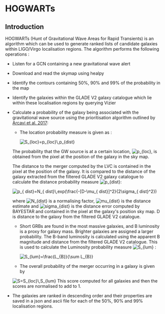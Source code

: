 # HOGWARTs


<a name="intro"/>

## Introduction

HOGWARTs (Hunt of Gravitational Wave Areas for Rapid Transients) is an algorithm which can be used to generate ranked lists of candidate galaxies within LIGO/Virgo localisation regions. The algorithm performs the following operations :

* Listen for a GCN containing a new gravitational wave alert
* Download and read the skymap using healpy
* Identify the contours containing 50%, 90% and 99% of the probability in the map
* Identify the galaxies within the GLADE V2 galaxy catalogue which lie within these localisation regions by querying Vizier
* Calculate a probability of the galaxy being associated with the gravitational wave source using the prioritisation algorithm outlined by [Arcavi et al. 2017](https://arxiv.org/abs/1710.05842):
	* The location probability measure is given as :

		<img src="https://latex.codecogs.com/gif.latex?S_{loc}=p_{loc}\,p_{dist}" title="S_{loc}=p_{loc}\,p_{dist}" />

	The probability that the GW source is at a certain location, <img src="https://latex.codecogs.com/gif.latex?p_{loc}" title="p_{loc}" />, is obtained from the pixel at the position of the galaxy in the sky map. 

	The distance to the merger computed by the LVC is contained in the pixel at the position of the galaxy. It is compared to the distance of the galaxy extracted from the filtered GLADE V2 galaxy catalogue to calculate the distance probability measure <img src="https://latex.codecogs.com/gif.latex?p_{dist}" title="p_{dist}" />:

	<img src="https://latex.codecogs.com/gif.latex?p_{&space;dist}=N_{&space;dist}\,exp(\frac{-[D-\mu_{&space;dist}]^2}{2\sigma_{&space;dist}^2})" title="p_{ dist}=N_{ dist}\,exp(\frac{-[D-\mu_{ dist}]^2}{2\sigma_{ dist}^2})" />

	where <img src="https://latex.codecogs.com/gif.latex?N_{dist}" title="N_{dist}" /> is a normalising factor, <img src="https://latex.codecogs.com/gif.latex?mu_{dist}" title="mu_{dist}" />  is the distance estimate and <img src="https://latex.codecogs.com/gif.latex?sigma_{dist}" title="sigma_{dist}" /> is the distance error computed by BAYESTAR and contained in the pixel at the galaxy's position sky map. D is distance to the galaxy from the filtered GLADE V2 catalogue. 

	* Short GRBs are found in the most massive galaxies, and B luminosity is a proxy for galaxy mass. Brighter galaxies are assigned a larger probability. The B-band luminosity is calculated using the apparent B magnitude and distance from the filtered GLADE V2 catalogue. This is used to calculate the Luminosity probability measure <img src="https://latex.codecogs.com/gif.latex?S_{lum}" title="S_{lum}" /> :

		<img src="https://latex.codecogs.com/gif.latex?S_{lum}=\frac{L_{B}}{\sum&space;L_{B}}" title="S_{lum}=\frac{L_{B}}{\sum L_{B}}" />

	* The overall probability of the merger occurring in a galaxy is given by 
	<img src="https://latex.codecogs.com/gif.latex?S=S_{loc}\,S_{lum}" title="S=S_{loc}\,S_{lum}" />
	This score computed for all galaxies and then the scores are normalised to add to 1.

* The galaxies are ranked in descending order and their properties are saved in a json and ascii file for each of the 50%, 90% and 99% localisation regions.
